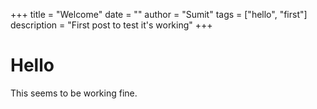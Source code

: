 +++ 
title = "Welcome" 
date = "" 
author = "Sumit" 
tags = ["hello", "first"] 
description = "First post to test it's working" 
+++


# Hello

This seems to be working fine.
